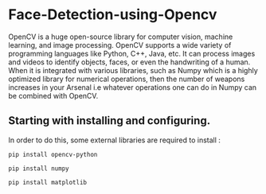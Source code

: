 # Face-Detection-using-Opencv

OpenCV is a huge open-source library for computer vision, machine learning, and image processing. OpenCV supports a wide variety of programming languages like Python, C++, Java, etc. It can process images and videos to identify objects, faces, or even the handwriting of a human. When it is integrated with various libraries, such as Numpy which is a highly optimized library for numerical operations, then the number of weapons increases in your Arsenal i.e whatever operations one can do in Numpy can be combined with OpenCV.

## Starting with installing and configuring.

In order to do this, some external libraries are required to install :

<code>pip install opencv-python</code>
  
<code>pip install numpy</code>

<code>pip install matplotlib</code>

